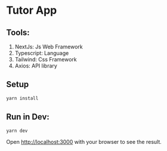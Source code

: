# Tutor App

## Tools:

1. NextJs: Js Web Framework
2. Typescript: Language
3. Tailwind: Css Framework
4. Axios: API library

## Setup

```sh
yarn install
```

## Run in Dev:

```sh
yarn dev
```

Open [http://localhost:3000](http://localhost:3000) with your browser to see the result.
